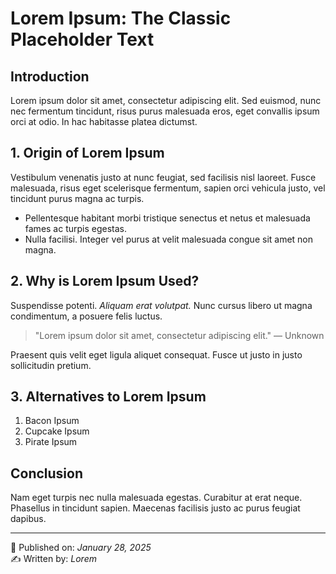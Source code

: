 # Lorem Ipsum: The Classic Placeholder Text

## Introduction  
Lorem ipsum dolor sit amet, consectetur adipiscing elit. Sed euismod, nunc nec fermentum tincidunt, risus purus malesuada eros, eget convallis ipsum orci at odio. In hac habitasse platea dictumst.

## 1. Origin of Lorem Ipsum  
Vestibulum venenatis justo at nunc feugiat, sed facilisis nisl laoreet. Fusce malesuada, risus eget scelerisque fermentum, sapien orci vehicula justo, vel tincidunt purus magna ac turpis.  

- Pellentesque habitant morbi tristique senectus et netus et malesuada fames ac turpis egestas.  
- Nulla facilisi. Integer vel purus at velit malesuada congue sit amet non magna.  

## 2. Why is Lorem Ipsum Used?  
Suspendisse potenti. *Aliquam erat volutpat.* Nunc cursus libero ut magna condimentum, a posuere felis luctus.  

> "Lorem ipsum dolor sit amet, consectetur adipiscing elit." — Unknown  

Praesent quis velit eget ligula aliquet consequat. Fusce ut justo in justo sollicitudin pretium.  

## 3. Alternatives to Lorem Ipsum  
1. Bacon Ipsum  
2. Cupcake Ipsum  
3. Pirate Ipsum  

## Conclusion  
Nam eget turpis nec nulla malesuada egestas. Curabitur at erat neque. Phasellus in tincidunt sapien. Maecenas facilisis justo ac purus feugiat dapibus.  

---
📅 Published on: *January 28, 2025*  
✍️ Written by: *Lorem*  
